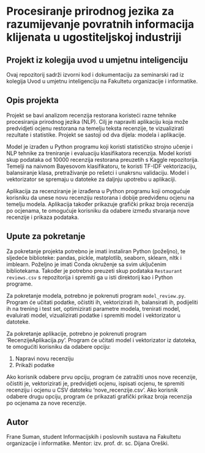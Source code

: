 # Procesiranje prirodnog jezika za razumijevanje povratnih informacija klijenata u ugostiteljskoj industriji
## Projekt iz kolegija uvod u umjetnu inteligenciju

Ovaj repozitorij sadrži izvorni kod i dokumentaciju za seminarski rad iz kolegija Uvod u umjetnu inteligenciju na Fakultetu organizacije i informatike.

## Opis projekta
Projekt se bavi analizom recenzija restorana koristeći razne tehnike procesiranja prirodnog jezika (NLP). Cilj je napraviti aplikaciju koja može predvidjeti ocjenu restorana na temelju teksta recenzije, te vizualizirati rezultate i statistike. Projekt se sastoji od dva dijela: modela i aplikacije.

Model je izrađen u Python programu koji koristi statističko strojno učenje i NLP tehnike za treniranje i evaluaciju klasifikatora recenzija. Model koristi skup podataka od 10000 recenzija restorana preuzetih s Kaggle repozitorija. Temelji na naivnom Bayesovom klasifikatoru, te koristi TF-IDF vektorizaciju, balansiranje klasa, pretraživanje po rešetci i unakrsnu validaciju. Model i vektorizator se spremaju u datoteke za daljnju upotrebu u aplikaciji.

Aplikacija za recenziranje je izrađena u Python programu koji omogućuje korisniku da unese novu recenziju restorana i dobije predviđenu ocjenu na temelju modela. Aplikacija također prikazuje grafički prikaz broja recenzija po ocjenama, te omogućuje korisniku da odabere između stvaranja nove recenzije i prikaza podataka.

## Upute za pokretanje
Za pokretanje projekta potrebno je imati instaliran Python (poželjno), te sljedeće biblioteke: pandas, pickle, matplotlib, seaborn, sklearn, nltk i imblearn. Poželjno je imati Conda okruženje sa svim uključenim bibliotekama. Također je potrebno preuzeti skup podataka `Restaurant reviews.csv` s repozitorija i spremiti ga u isti direktorij kao i Python programe.

Za pokretanje modela, potrebno je pokrenuti program `model_review.py`. Program će učitati podatke, očistiti ih, vektorizirati ih, balansirati ih, podijeliti ih na trening i test set, optimizirati parametre modela, trenirati model, evaluirati model, vizualizirati podatke i spremiti model i vektorizator u datoteke.

Za pokretanje aplikacije, potrebno je pokrenuti program ‘RecenzijeAplikacija.py’. Program će učitati model i vektorizator iz datoteka, te omogućiti korisniku da odabere opciju: 

1) Napravi novu recenziju
2) Prikaži podatke

Ako korisnik odabere prvu opciju, program će zatražiti unos nove recenzije, očistiti je, vektorizirati je, predvidjeti ocjenu, ispisati ocjenu, te spremiti recenziju i ocjenu u CSV datoteku ‘nove_recenzije.csv’. Ako korisnik odabere drugu opciju, program će prikazati grafički prikaz broja recenzija po ocjenama za nove recenzije.

## Autor
Frane Suman, student Informacijskih i poslovnih sustava na Fakultetu organizacije i informatike. Mentor: izv. prof. dr. sc. Dijana Oreški.
